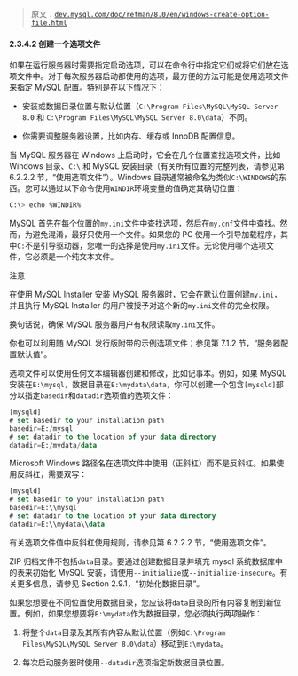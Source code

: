 > 原文：[`dev.mysql.com/doc/refman/8.0/en/windows-create-option-file.html`](https://dev.mysql.com/doc/refman/8.0/en/windows-create-option-file.html)

#### 2.3.4.2 创建一个选项文件

如果在运行服务器时需要指定启动选项，可以在命令行中指定它们或将它们放在选项文件中。对于每次服务器启动都使用的选项，最方便的方法可能是使用选项文件来指定 MySQL 配置。特别是在以下情况下：

+   安装或数据目录位置与默认位置（`C:\Program Files\MySQL\MySQL Server 8.0` 和 `C:\Program Files\MySQL\MySQL Server 8.0\data`）不同。

+   你需要调整服务器设置，比如内存、缓存或 InnoDB 配置信息。

当 MySQL 服务器在 Windows 上启动时，它会在几个位置查找选项文件，比如 Windows 目录、`C:\` 和 MySQL 安装目录（有关所有位置的完整列表，请参见第 6.2.2.2 节，“使用选项文件”）。Windows 目录通常被命名为类似`C:\WINDOWS`的东西。您可以通过以下命令使用`WINDIR`环境变量的值确定其确切位置：

```sql
C:\> echo %WINDIR%
```

MySQL 首先在每个位置的`my.ini`文件中查找选项，然后在`my.cnf`文件中查找。然而，为避免混淆，最好只使用一个文件。如果您的 PC 使用一个引导加载程序，其中`C:`不是引导驱动器，您唯一的选择是使用`my.ini`文件。无论使用哪个选项文件，它必须是一个纯文本文件。

注意

在使用 MySQL Installer 安装 MySQL 服务器时，它会在默认位置创建`my.ini`，并且执行 MySQL Installer 的用户被授予对这个新的`my.ini`文件的完全权限。

换句话说，确保 MySQL 服务器用户有权限读取`my.ini`文件。

你也可以利用随 MySQL 发行版附带的示例选项文件；参见第 7.1.2 节，“服务器配置默认值”。

选项文件可以使用任何文本编辑器创建和修改，比如记事本。例如，如果 MySQL 安装在`E:\mysql`，数据目录在`E:\mydata\data`，你可以创建一个包含`[mysqld]`部分以指定`basedir`和`datadir`选项值的选项文件：

```sql
[mysqld]
# set basedir to your installation path
basedir=E:/mysql
# set datadir to the location of your data directory
datadir=E:/mydata/data
```

Microsoft Windows 路径名在选项文件中使用（正斜杠）而不是反斜杠。如果使用反斜杠，需要双写：

```sql
[mysqld]
# set basedir to your installation path
basedir=E:\\mysql
# set datadir to the location of your data directory
datadir=E:\\mydata\\data
```

有关选项文件值中反斜杠使用规则，请参见第 6.2.2.2 节，“使用选项文件”。

ZIP 归档文件不包括`data`目录。要通过创建数据目录并填充 mysql 系统数据库中的表来初始化 MySQL 安装，请使用`--initialize`或`--initialize-insecure`。有关更多信息，请参见 Section 2.9.1，“初始化数据目录”。

如果您想要在不同位置使用数据目录，您应该将`data`目录的所有内容复制到新位置。例如，如果您想要将`E:\mydata`作为数据目录，您必须执行两项操作：

1.  将整个`data`目录及其所有内容从默认位置（例如`C:\Program Files\MySQL\MySQL Server 8.0\data`）移动到`E:\mydata`。

1.  每次启动服务器时使用`--datadir`选项指定新数据目录位置。
